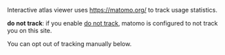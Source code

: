 Interactive atlas viewer uses <https://matomo.org/> to track usage statistics.

**do not track**: if you enable [do not track](https://en.wikipedia.org/wiki/Do_Not_Track), matomo is configured to not track you on this site.

You can opt out of tracking manually below.